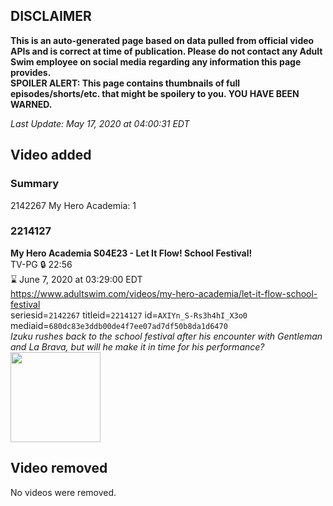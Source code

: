 ## DISCLAIMER
**This is an auto-generated page based on data pulled from official video APIs and is correct at time of publication. Please do not contact any Adult Swim employee on social media regarding any information this page provides.**  
**SPOILER ALERT: This page contains thumbnails of full episodes/shorts/etc. that might be spoilery to you. YOU HAVE BEEN WARNED.**  

_Last Update: May 17, 2020 at 04:00:31 EDT_
## Video added
### Summary
2142267 My Hero Academia: 1  
### 2214127
**My Hero Academia S04E23 - Let It Flow! School Festival!**  
TV-PG 🔒 22:56  
⌛ June 7, 2020 at 03:29:00 EDT  
https://www.adultswim.com/videos/my-hero-academia/let-it-flow-school-festival  
seriesid=`2142267` titleid=`2214127` id=`AXIYn_S-Rs3h4hI_X3o0` mediaid=`680dc83e3ddb00de4f7ee07ad7df50b8da1d6470`  
_Izuku rushes back to the school festival after his encounter with Gentleman and La Brava, but will he make it in time for his performance?_  
<a href="https://media.cdn.adultswim.com/uploads/20200515/thumbnails/2_20515957116-myheroacademia_086.jpg"><img src="https://media.cdn.adultswim.com/uploads/20200515/thumbnails/2_20515957116-myheroacademia_086.jpg" height="144px" /></a>
## Video removed
No videos were removed.  
